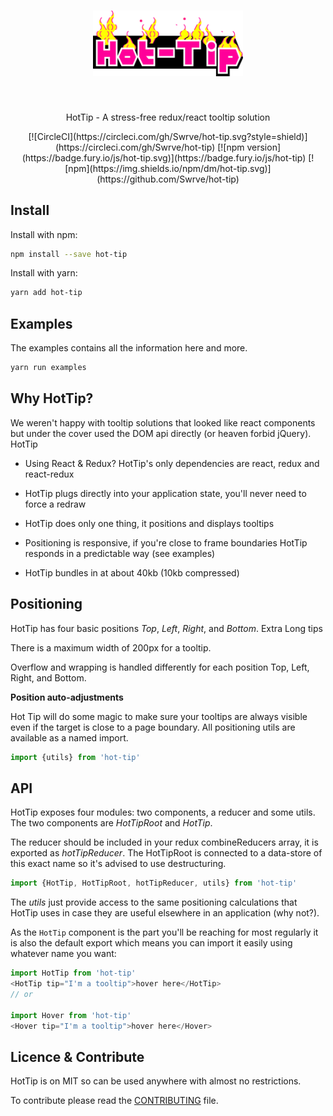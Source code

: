 <div align="center">
  <a href="https://github.com/Swrve/hot-tip">
    <h1><img width="240" src="https://github.com/Swrve/hot-tip/raw/master/examples/Hot-Tip.png?raw=true" alt="HotTip"></h1>
  </a>
  <br>
  <p>
    HotTip - A stress-free redux/react tooltip solution
  <p>
  [![CircleCI](https://circleci.com/gh/Swrve/hot-tip.svg?style=shield)](https://circleci.com/gh/Swrve/hot-tip)
  [![npm version](https://badge.fury.io/js/hot-tip.svg)](https://badge.fury.io/js/hot-tip)
  [![npm](https://img.shields.io/npm/dm/hot-tip.svg)](https://github.com/Swrve/hot-tip)
</div>

Install
---------------------------------

Install with npm:

```bash
npm install --save hot-tip
```

Install with yarn:

```bash
yarn add hot-tip
```

Examples
---------------------------------

The examples contains all the information here and more.

```bash
yarn run examples
```

Why HotTip?
---------------------------------

We weren't happy with tooltip solutions that looked like react components but under the cover used the DOM api directly (or heaven forbid jQuery). HotTip

  * Using React & Redux? HotTip's only dependencies are react, redux and react-redux

  * HotTip plugs directly into your application state, you'll never need to force a redraw

  * HotTip does only one thing, it positions and displays tooltips

  * Positioning is responsive, if you're close to frame boundaries HotTip responds in a predictable way (see examples)

  * HotTip bundles in at about 40kb (10kb compressed)

Positioning
---------------------------------

HotTip has four basic positions *Top*, *Left*, *Right*, and *Bottom*.
Extra Long tips

There is a maximum width of 200px for a tooltip.

Overflow and wrapping is handled differently for each position Top, Left, Right, and Bottom.

**Position auto-adjustments**

Hot Tip will do some magic to make sure your tooltips are always visible even if the target is close to a page boundary. All positioning utils are available as a named import.

```javascript
import {utils} from 'hot-tip'
```

API
---------------------------------

HotTip exposes four modules: two components, a reducer and some utils. The two components are *HotTipRoot* and *HotTip*.

The reducer should be included in your redux combineReducers array, it is exported as *hotTipReducer*. The HotTipRoot is connected to a data-store of this exact name so it's advised to use destructuring.

```javascript
import {HotTip, HotTipRoot, hotTipReducer, utils} from 'hot-tip'
```

The *utils* just provide access to the same positioning calculations that HotTip uses in case they are useful elsewhere in an application (why not?).

As the `HotTip` component is the part you'll be reaching for most regularly it is also the default export which means you can import it easily using whatever name you want:

```javascript
import HotTip from 'hot-tip'
<HotTip tip="I'm a tooltip">hover here</HotTip>
// or

import Hover from 'hot-tip'
<Hover tip="I'm a tooltip">hover here</Hover>
```

Licence & Contribute
---------------------------------

HotTip is on MIT so can be used anywhere with almost no restrictions.

To contribute please read the [CONTRIBUTING](CONTRIBUTING.md) file.
